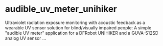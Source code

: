 # audible_uv_meter_unihiker
Ultraviolet radiation exposure monitoring with acoustic feedback as a wearable UV sensor solution for blind/visually impaired people: A simple "audible UV meter" application for a DFRobot UNIHIKER and a GUVA-S12SD analog UV sensor ...
